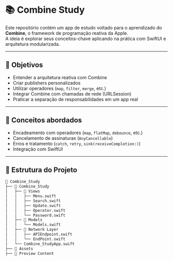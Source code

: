 # 📚 Combine Study

Este repositório contém um app de estudo voltado para o aprendizado do **Combine**, o framework de programação reativa da Apple.  
A ideia é explorar seus conceitos-chave aplicando na prática com SwiftUI e arquitetura modularizada.

---

## 🚀 Objetivos

- Entender a arquitetura reativa com Combine
- Criar publishers personalizados
- Utilizar operadores (`map`, `filter`, `merge`, etc.)
- Integrar Combine com chamadas de rede (URLSession)
- Praticar a separação de responsabilidades em um app real

---

## 🧠 Conceitos abordados

- Encadeamento com operadores (`map`, `flatMap`, `debounce`, etc.)
- Cancelamento de assinaturas (`AnyCancellable`)
- Erros e tratamento (`catch`, `retry`, `sink(receiveCompletion:)`)
- Integração com SwiftUI

---

## 📂 Estrutura do Projeto

```bash
📁 Combine_Study
├── 📁 Combine_Study
│   ├── 📁 Views
│   │   ├── Menu.swift
│   │   ├── Search.swift
│   │   ├── Update.swift
│   │   ├── Operator.swift
│   │   └── Password.swift
│   ├── 📁 Models
│   │   └── Models.swift
│   ├── 📁 Network Layer
│   │   ├── APIEndpoint.swift
│   │   └── EndPoint.swift
│   └── Combine_StudyApp.swift
├── 📁 Assets
├── 📁 Preview Content
